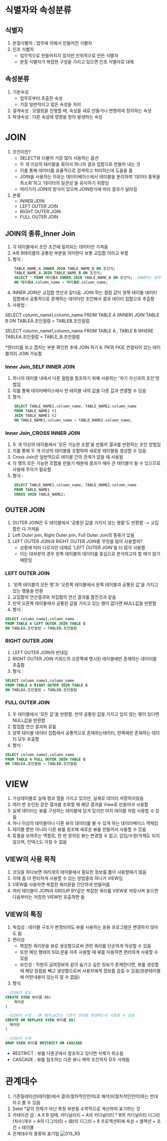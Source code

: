 # 식별자와 속성분류

## 식별자

1. 본질식별자 : 업무에 의해서 만들어진 식별자
2. 인조 식별자
    - 업무적으로 만들어지지 않지만 인위적으로 만든 식별자
    - 본질 식별자가 복잡한 구성을 가지고 있으면 인조 식별자로 대체

## 속성분류

1. 기본속성
    - 업무로부터 추출한 속성
    - 가장 일반적이고 많은 속성을 차지
2. 설계속성 : 모델링을 진행할 때, 속성을 새로 만들거나 변형하여 정의하는 속성
3. 파생속성 : 다른 속성에 영향을 받아 발생하는 속성

# JOIN

1. 조인이란?
    - SELECT와 더불어 가장 많이 사용하는 옵션
    - 두 개 이상의 테이블을 묶어서 하나의 결과 집합으로 만들어 내는 것
    - 이를 통해 데이터를 효율적으로 검색하고 처리하는데 도움을 줌
    - JOIN을 사용하는 이유는 데이터베이스에서 테이블을 분리하여 '데이터 중복을 최소화'하고  '데이터의 일관성'을 유지하기 위함임
    - 여러가지 JOIN의 방식이 있으며 JOIN방식에 따라 결과가 달라짐
2. 분류
    - INNER JOIN
    - LEFT OUTER JOIN
    - RIGHT OUTER JOIN
    - FULL OUTER JOIN
    
## JOIN의 종류_Inner Join

1. 각 테이블에서 조인 조건에 일치되는 데이터만 가져옴
2. A와 B테이블의 공통된 부분을 의미한다 보통 교집합 이라고 부름
3. 형식 :
```SQL 
	TABLE_NAME_A INNER JOIN TABLE_NAME_B ON 조건식;
	TABLE_NAME_A JOIN TABLE_NAME_B ON 조건식;
    SELECT * FROM 테이블A INNER JOIN TABLE_NAME_B ON 조건식;--INNER는 생략가능
    ON 테이블A.column_name = 테이블B.column_name;
```
4. INNER JOIN은 교집합 연산과 같다음. JOIN 하는 컬럼 값이 양쪽 테이블 데이터 집합에서 공통적으로 존재하는 데이터만 조인해서 결과 데이터 집합으로 추출함
5. 사용법 : 

SELECT column_name1,column_name
FROM TABLE A (INNER) JOIN TABLE B
ON TABLEA.조인컬럼 = TABLEB.조인컬럼

SELECT column_name1,column_name
FROM TABLE A , TABLE B
WHERE TABLEA.조인컬럼 = TABLE_B.조인컬럼

*엔티티를 보고 겹치는 부분 확인한 후에 JOIN 하기
6. PK와 FK로 연결되어 있는 테이블끼리 JOIN 가능함

### Inner Join_SELF INNER JOIN

1. 하나의 테이블 내에서 다른 컬럼을 참조하기 위해 사용하는 '자기 자신과의 조인'방법임
2. 이를 통해 데이터베이스에서 한 테이블 내의 값을 다른 값과 연결할 수 있음
3. 형식 : 
```SQL
	SELECT TABLE_NAME1.column_name, TABLE_NAME2.column_name
	FROM TABLE_NAME1 t1
	JOIN TABLE_NAME1 t2
	ON TABLE_NAME1.column_name = TABLE_NAME2.column_name;
```

### Inner Join_CROSS INNER JOIN

1. 두 개 이상의 테이블에서 '모든 가능한 조합'을 만들어 결과를 반환하는 조인 방법임
2. 이를 통해 두 개 이상의 테이블을 조합하여 새로운 테이블을 생성할 수 있음
3. Cross Join은 일반적으로 테이블 간의 관계가 없을 때 사용됨
4. 각 행의 모든 가능한 조합을 만들기 때문에 결과가 매우 큰 테이블이 될 수 있으므로 사용에 주의가 필요함
5. 형식 : 
```SQL
	SELECT TABLE_NAME1.column_name, TABLE_NAME2.column_name
	FROM TABLE_NAME1 
	CROSS JOIN TABLE_NAME2;
```

## OUTER JOIN

1. OUTER JOIN은 두 테이블에서 '공통된 값을 가지지 않는 행들'도 반환함 -> 교집합은 다 가져옴
2. Left Outer join, Right Outer join, Full Outer Join의 종류가 있음
3. LEFT OUTER JOIN과 RIGHT OUTER JOIN중 무엇을 많이 사용할까?
    - 상황에 따라 다르지만 대체로 'LEFT OUTER JOIN'을 더 많이 사용함
    - 이는 대부분의 경우 왼쪽 테이블의 데이터를 중심으로 분석하고자 할 때가 많기 때문임

### LEFT OUTER JOIN

1. '왼쪽 테이블의 모든 행'과 '오른쪽 테이블에서 왼쪽 테이블과 공통된 값'을 가지고 있는 행들을 반환
2. 교집합의 연산결과와 차집합의 연산 결과를 합친것과 같음
3. 만약 오른쪽 테이블에서 공통된 값을 가지고 있는 행이 없다면 NULL값을 반환함
4. 형식 : 
```SQL
SELECT column_name1,column_name
FROM TABLE A LEFT OUTER JOIN TABLE B
ON TABLEA.조인컬럼 = TABLEB.조인컬럼
```

### RIGHT OUTER JOIN

1. LEFT OUTER JOIN의 반대임
2. RIGHT OUTER JOIN 키워드의 오른쪽에 명시된 테이블에만 존재하는 데이터를 추출함
3. 형식 :
```SQL 
SELECT column_name1,column_name
FROM TABLE A RIGHT OUTER JOIN TABLE B
ON TABLEA.조인컬럼 = TABLEB.조인컬럼
```

### FULL OUTER JOIN

1. 두 테이블에서 '모든 값'을 반환함. 만약 공통된 값을 가지고 있지 않는 행이 있다면 NULL값을 반환함
2. 합집합 연산 결과와 같음
3. 양쪽 테이블 데이터 집합에서 공통적으로 존재하는데이터, 한쪽에만 존재하는 데이터 모두 추출함
4. 형식 :
```SQL 
SELECT column_name1,column_name
FROM TABLE A FULL OUTER JOIN TABLE B
ON TABLEA.조인컬럼 = TABLEB.조인컬럼
```

# VIEW

1. 가상테이블로 실제 행과 열을 가지고 있지만, 실제로 데이터 저장하지않음
2. 여러 번 조인된 같은 결과를 조회할 때 해당 결과를 View로 만들어서 사용함
3. 실제 데이터는 뷰를 구성하는 테이블에 담겨 있지만 마치 테이블 처럼 사용할 수 있음
4. 하나 이상의 테이블이나 다른 뷰의 데이터를 볼 수 있게 하는 데이터베이스 객체임
5. 테이블 뿐만 아니라 다른 뷰를 참조해 새로운 뷰를 만들어서 사용할 수 있음
6. 튜플을 보여주는 역할로, 한 번 정의된 뷰는 변경할 수 없고, 삽입/수정/삭제도 되지않으며, 인덱스도 가질 수 없음

## VIEW의 사용 목적

1. 코딩을 하다보면 여러개의 테이블에서 필요한 정보를 뽑아 사용할때가 많음
2. 이때 좀 더 편리하게 사용할 수 있는 방법중의 하나가 VIEW임
3. VIEW를 사용하면 복잡한 쿼리문을 간단하게 만들어줌
4. 여러 테이블이 JOIN과 GROUP BY같은 복잡한 쿼리를 VIEW로 저장시켜 놓으면 다음부터는 저장한 VIEW만 호출하면 됨

## VIEW의 특징

1. 독립성 : 테이블 구조가 변경되어도 뷰를 사용하는 응용 프로그램은 변경하지 않아도 됨
2. 편리성
    - 복잡한 쿼리문을 뷰로 생성함으로써 관련 쿼리를 단순하게 작성할 수 있음
    - 또한 해당 형태의 SQL문을 자주 사용할 때 뷰를 이용하면 편리하게 사용할 수 있음
    - 보안성 : 직원의 급여정보와 같이 숨기고 싶은 정보가 존재한다면, 뷰를 생성할 때 해당 칼럼을 빼고 생성함으로써 사용자에게 정보를 감출 수 있음(원본테이블에 어떤내용이 있는지 알 수 없음)
3. 형식
```SQL
--VIEW의 생성
CREATE VIEW 뷰이름 AS(
  	쿼리문
)

--VIEW의 수정 : OR REPLACE는 기존의 정의를 변경하는데 사용할 수 있음
CREATE OR REPLACE VIEW 뷰이름 AS(
  쿼리문
)

--VIEW의 삭제
DROP VIEW 뷰이름 RESTRICT OR CASCADE
```
- RESTRICT : 뷰를 다른곳에서 참조하고 있다면 삭제가 취소됨
- CASCADE : 뷰를 참조하는 다른 뷰나 제약 조건까지 모두 삭제됨

# 관계대수

1. 기존릴레이션(테이블)에서 결과(절차적인언어)로 해석(비절차적인언어)와는 반대라고 볼 수 있음
2. Selet *같이 전체가 아닌 특정 부분을 수학적으로 계산하여 표기하는 것
3. 카테이션 곱  : A X B 일때,
카디널리티 = A의 카디널리티 * B의 카디널리티
디그리(차수)개수 = A의 디그리(5) + (B)의 디그리 = 8
프로젝션뒤에 속성 = 셀렉션 + 조건 + 테이블
4. 관계대수의 종류와 표기법
![013_RS](https://github.com/user-attachments/assets/1cccb854-1ebd-4280-8ec6-35536cec9e49)


